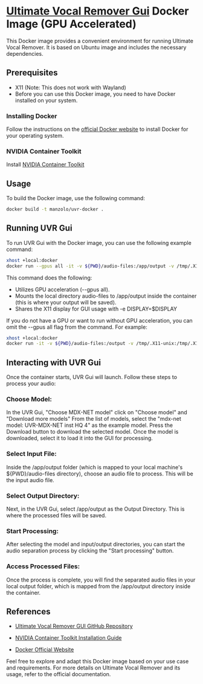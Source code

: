 # [Ultimate Vocal Remover Gui](https://github.com/Anjok07/ultimatevocalremovergui) Docker Image (GPU Accelerated)

This Docker image provides a convenient environment for running Ultimate Vocal Remover.
It is based on Ubuntu image and includes the necessary dependencies.

## Prerequisites
- X11 (Note: This does not work with Wayland)
- Before you can use this Docker image, you need to have Docker installed on your system.

### Installing Docker

Follow the instructions on the [official Docker website](https://docs.docker.com/get-docker/) to install Docker for your operating system.

### NVIDIA Container Toolkit

Install [NVIDIA Container Toolkit](https://docs.nvidia.com/datacenter/cloud-native/container-toolkit/latest/install-guide.html)

## Usage
To build the Docker image, use the following command:

```bash
docker build -t manzolo/uvr-docker .
```

## Running UVR Gui
To run UVR Gui with the Docker image, you can use the following example command:

```bash
xhost +local:docker
docker run --gpus all -it -v ${PWD}/audio-files:/app/output -v /tmp/.X11-unix:/tmp/.X11-unix -e DISPLAY=$DISPLAY manzolo/uvr-docker
```
This command does the following:

- Utilizes GPU acceleration (--gpus all).
- Mounts the local directory audio-files to /app/output inside the container (this is where your output will be saved).
- Shares the X11 display for GUI usage with -e DISPLAY=$DISPLAY
    
If you do not have a GPU or want to run without GPU acceleration, you can omit the --gpus all flag from the command. For example:
```bash
xhost +local:docker
docker run -it -v ${PWD}/audio-files:/output -v /tmp/.X11-unix:/tmp/.X11-unix -e DISPLAY=$DISPLAY manzolo/uvr-docker
```

## Interacting with UVR Gui

Once the container starts, UVR Gui will launch. Follow these steps to process your audio:

### Choose Model:
  In the UVR Gui, "Choose MDX-NET model" click on "Choose model" and "Download more models"
  From the list of models, select the "mdx-net model: UVR-MDX-NET inst HQ 4" as the example model.
  Press the Download button to download the selected model.
  Once the model is downloaded, select it to load it into the GUI for processing.

### Select Input File:
Inside the /app/output folder (which is mapped to your local machine's ${PWD}/audio-files directory), choose an audio file to process. This will be the input audio file.

### Select Output Directory:
Next, in the UVR Gui, select /app/output as the Output Directory. This is where the processed files will be saved.

### Start Processing:
After selecting the model and input/output directories, you can start the audio separation process by clicking the "Start processing" button.
    
### Access Processed Files:
Once the process is complete, you will find the separated audio files in your local output folder, which is mapped from the /app/output directory inside the container.

## References
- [Ultimate Vocal Remover GUI GitHub Repository](https://github.com/Anjok07/ultimatevocalremovergui)

- [NVIDIA Container Toolkit Installation Guide](https://docs.nvidia.com/datacenter/cloud-native/container-toolkit/latest/install-guide.html)

- [Docker Official Website](https://docs.docker.com/get-docker/)

Feel free to explore and adapt this Docker image based on your use case and requirements. For more details on Ultimate Vocal Remover and its usage, refer to the official documentation.
